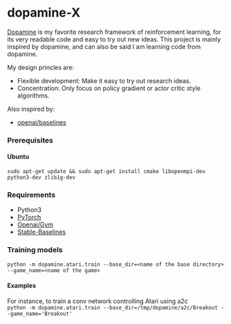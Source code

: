 # dopamine-X
[Dopamine](https://github.com/google/dopamine) is my favorite research framework of reinforcement learning, for
its very readable code and easy to try out new ideas. This 
project is mainly inspired by dopamine, and can also be said I am learning code from dopamine.  
  
My design princles are:  
- Flexible development: Make it easy to try out research ideas.  
- Concentration: Only focus on policy gradient or actor critic style algorithms.

Also inspired by:
- [openai/baselines](https://github.com/openai/baselines)

### Prerequisites
#### Ubuntu
`sudo apt-get update && sudo apt-get install cmake libopenmpi-dev python3-dev zlib1g-dev`

### Requirements
- Python3
- [PyTorch](https://pytorch.org/)
- [Openai/Gym](https://gym.openai.com/)
- [Stable-Baselines](https://github.com/hill-a/stable-baselines)

### Training models
`python -m dopamine.atari.train --base_dir=<name of the base directory> --game_name=<name of the game>`
#### Examples
For instance, to train a conv network controlling Atari using a2c  
`python -m dopamine.atari.train --base_dir=/tmp/dopamine/a2c/Breakout --game_name='Breakout'`
